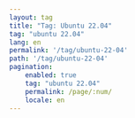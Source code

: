 ```yaml
---
layout: tag
title: "Tag: Ubuntu 22.04"
tag: "ubuntu 22.04"
lang: en
permalink: '/tag/ubuntu-22-04'
path: '/tag/ubuntu-22-04'
pagination:
    enabled: true
    tag: "ubuntu 22.04"
    permalink: /page/:num/
    locale: en
---
```

